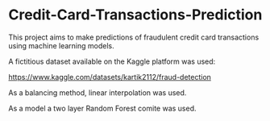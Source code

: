 # Credit-Card-Transactions-Prediction

This project aims to make predictions of fraudulent credit card transactions using machine learning models.

A fictitious dataset available on the Kaggle platform was used:

https://www.kaggle.com/datasets/kartik2112/fraud-detection

As a balancing method, linear interpolation was used.

As a model a two layer Random Forest comite was used.
